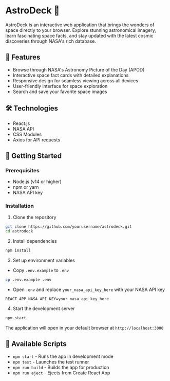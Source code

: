 # AstroDeck 🚀

AstroDeck is an interactive web application that brings the wonders of space directly to your browser. Explore stunning astronomical imagery, learn fascinating space facts, and stay updated with the latest cosmic discoveries through NASA's rich database.

## 🌟 Features

- Browse through NASA's Astronomy Picture of the Day (APOD)
- Interactive space fact cards with detailed explanations
- Responsive design for seamless viewing across all devices
- User-friendly interface for space exploration
- Search and save your favorite space images

## 🛠️ Technologies

- React.js
- NASA API
- CSS Modules
- Axios for API requests

## 🚀 Getting Started

### Prerequisites

- Node.js (v14 or higher)
- npm or yarn
- NASA API key

### Installation

1. Clone the repository
```bash
git clone https://github.com/yourusername/astrodeck.git
cd astrodeck
```

2. Install dependencies
```bash
npm install
```

3. Set up environment variables
- Copy `.env.example` to `.env`
```bash
cp .env.example .env
```
- Open `.env` and replace `your_nasa_api_key_here` with your NASA API key
```
REACT_APP_NASA_API_KEY=your_nasa_api_key_here
```

4. Start the development server
```bash
npm start
```

The application will open in your default browser at `http://localhost:3000`

## 🔧 Available Scripts

- `npm start` - Runs the app in development mode
- `npm test` - Launches the test runner
- `npm run build` - Builds the app for production
- `npm run eject` - Ejects from Create React App

